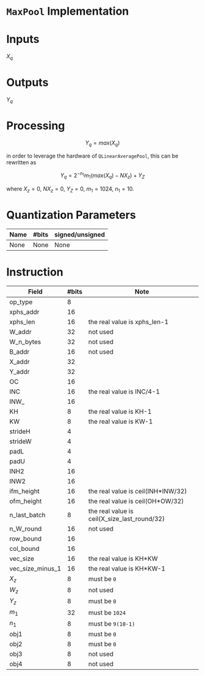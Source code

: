 # `MaxPool` Implementation

Inputs
=============
$X_q$

Outputs
=============
$Y_q$

Processing
=============

$$ Y_q = max(X_q) $$

in order to leverage the hardware of `QLinearAveragePool`, this can be rewritten as 

$$ Y_q = 2^{-n_1}m_1 (max(X_q) -N X_z) + Y_Z $$ 

where $X_z=0$, $N X_z=0$, $Y_Z=0$, $m_1=1024$, $n_1=10$.

Quantization Parameters
=============
| Name | #bits | signed/unsigned |
|  ----  | ----  | ----  |
| None | None | None |

Instruction 
=============
| Field | #bits | Note |
|  ----  | ---- | ---- |
| op_type | 8 |
| xphs_addr | 16 |
| xphs_len | 16 | the real value is xphs_len-1 |
| W_addr | 32 | not used |
| W_n_bytes | 32 | not used |
| B_addr | 16 | not used |
| X_addr | 32 |
| Y_addr | 32 |
| OC | 16 |
| INC | 16 | the real value is INC/4-1 |
| INW_ | 16 |
| KH | 8 | the real value is KH-1 |
| KW | 8 | the real value is KW-1 |
| strideH | 4 |
| strideW | 4 |
| padL | 4 |
| padU | 4 |
| INH2 | 16 |
| INW2 | 16 |
| ifm_height | 16 | the real value is ceil(INH*INW/32) |
| ofm_height | 16 | the real value is ceil(OH*OW/32) |
| n_last_batch | 8 | the real value is ceil(X_size_last_round/32) |
| n_W_round | 16 | not used |
| row_bound | 16 |
| col_bound | 16 |
| vec_size | 16 | the real value is KH*KW |
| vec_size_minus_1 | 16 | the real value is KH*KW-1 |
| $X_z$ | 8 | must be `0` |
| $W_z$ | 8 | not used |
| $Y_z$ | 8 | must be `0` |
| $m_1$ | 32 | must be `1024` |
| $n_1$ | 8 | must be `9(10-1)` |
| obj1 | 8 | must be `0` |
| obj2 | 8 | must be `0` |
| obj3 | 8 | not used |
| obj4 | 8 | not used |